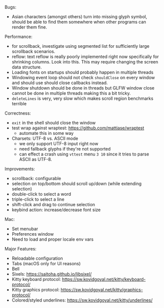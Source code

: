 Bugs:

* Asian characters (amongst others) turn into missing glyph symbol, should
  be able to find them somewhere when other programs can render them fine.

Performance:

* for scrollback, investigate using segmented list for sufficiently large
  scrollback scenarios.
* reflow: text reflow is really poorly implemented right now specifically
  for shrinking columns. Look into this. This may require changing the
  screen data structure.
* Loading fonts on startups should probably happen in multiple threads
* Windowing event loop should not check `shouldClose` on every window
  and should use should close callbacks instead.
* Window shutdown should be done in threads but GLFW window close cannot
  be done in multiple threads making this a bit tricky.
* `deleteLines` is very, very slow which makes scroll region benchmarks terrible

Correctness:

* `exit` in the shell should close the window
* test wrap against wraptest: https://github.com/mattiase/wraptest
  - automate this in some way
* Charsets: UTF-8 vs. ASCII mode
  - we only support UTF-8 input right now
  - need fallback glyphs if they're not supported
  - can effect a crash using `vttest` menu `3 10` since it tries to parse
    ASCII as UTF-8.

Improvements:

* scrollback: configurable
* selection on top/bottom should scroll up/down (while extending selection)
* double-click to select a word
* triple-click to select a line
* shift-click and drag to continue selection
* keybind action: increase/decrease font size

Mac:

* Set menubar
* Preferences window
* Need to load and proper locale env vars

Major Features:

* Reloadable configuration
* Tabs (macOS only for UI reasons)
* Bell
* Sixels: https://saitoha.github.io/libsixel/
* Kitty keyboard protocol: https://sw.kovidgoyal.net/kitty/keyboard-protocol/
* Kitty graphics protocol: https://sw.kovidgoyal.net/kitty/graphics-protocol/
* Colored/styled underlines: https://sw.kovidgoyal.net/kitty/underlines/

